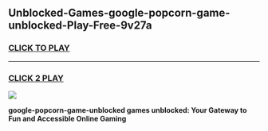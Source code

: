 
## Unblocked-Games-google-popcorn-game-unblocked-Play-Free-9v27a
<h3>
<a href="https://premium76.site?title=google-popcorn-game-unblocked&ref=23A">CLICK TO PLAY</a></h3>
<hr>

<h3>
<a href="https://premium76.site?title=google-popcorn-game-unblocked&ref=23A">CLICK 2 PLAY</a>
  
</h3>

<a href="https://premium76.site?title=google-popcorn-game-unblocked&ref=23A"><img src="https://clearcache.store/games.png"></a>


**google-popcorn-game-unblocked games unblocked: Your Gateway to Fun and Accessible Online Gaming**
